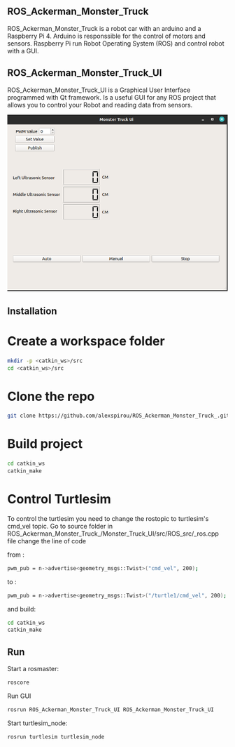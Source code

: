 ## ROS_Ackerman_Monster_Truck

ROS_Ackerman_Monster_Truck is a robot car with an arduino and a Raspberry Pi 4. Arduino is responssible for the control of motors and sensors. Raspberry Pi run Robot Operating System (ROS) and control robot with a GUI.

## ROS_Ackerman_Monster_Truck_UI
ROS_Ackerman_Monster_Truck_UI is a Graphical User Interface programmed with Qt framework. Is a useful GUI for any ROS project that allows you to control your Robot and reading data from sensors.


![](/Resources/ui.png)


## Installation

# Create a workspace folder
```bash
mkdir -p <catkin_ws>/src
cd <catkin_ws>/src
```
# Clone the repo
```bash
git clone https://github.com/alexspirou/ROS_Ackerman_Monster_Truck_.git
```
# Build project
```bash
cd catkin_ws
catkin_make
```
# Control Turtlesim
To control the turtlesim you need to change the rostopic to turtlesim's cmd_vel topic.
Go to source folder in ROS_Ackerman_Monster_Truck_/Monster_Truck_UI/src/ROS_src/_ros.cpp file change the line of code

from :
```bash
pwm_pub = n->advertise<geometry_msgs::Twist>("cmd_vel", 200);
```
to :
```bash
pwm_pub = n->advertise<geometry_msgs::Twist>("/turtle1/cmd_vel", 200);
```
and build:
```bash
cd catkin_ws
catkin_make
``````
## Run
Start a rosmaster:
```bash
roscore
```
Run GUI
```bash
rosrun ROS_Ackerman_Monster_Truck_UI ROS_Ackerman_Monster_Truck_UI 
```
Start turtlesim_node:

```bash
rosrun turtlesim turtlesim_node
```



